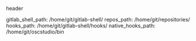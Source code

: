 header

gitlab_shell_path: /home/git/gitlab-shell/
repos_path: /home/git/repositories/
hooks_path: /home/git/gitlab-shell/hooks/
native_hooks_path: /home/git/oscstudio/bin
